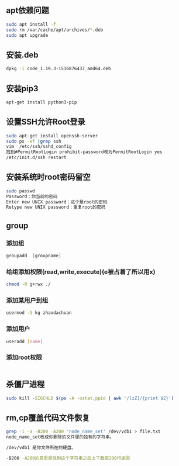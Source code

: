 ## apt依赖问题
```Bash
sudo apt install -f
sudo rm /var/cache/apt/archives/*.deb
sudo apt upgrade
```

## 安装.deb
```Bash
dpkg -i code_1.19.3-1516876437_amd64.deb
```

## 安装pip3
```Bash
apt-get install python3-pip
```

## 设置SSH允许Root登录
```Bash
sudo apt-get install openssh-server
sudo ps -ef |grep ssh
vim  /etc/ssh/sshd_config
找到#PermitRootLogin prohibit-password改为PermitRootLogin yes
/etc/init.d/ssh restart
```

## 安装系统时root密码留空
```Bash
sudo passwd
Password：你当前的密码
Enter new UNIX password：这个是root的密码 
Retype new UNIX password：重复root的密码 
```

## group 
### 添加组
```v
groupadd  [groupname]
```
### 给组添加权限(read,write,execute)(e被占着了所以用x)
```Bash
chmod -R g+rwx ./
```
### 添加某用户到组
```Bash
usermod -G kg zhaodachuan
```
### 添加用户
```Bash
useradd [name]
```

### 添加root权限
```Bash

```


## 杀僵尸进程
```Bash
sudo kill -SIGCHLD $(ps -A -ostat,ppid | awk '/[zZ]/{print $2}')
```

## rm,cp覆盖代码文件恢复
```Bash
grep -i -a -B200 -A200 'node_name_set' /dev/vdb1 > file.txt
node_name_set改成你删除的文件里的独有的字符串。

/dev/vdb1 是你文件所在的硬盘。

-B200 -A200的意思是找到这个字符串之后上下截取200行返回
```

